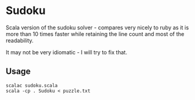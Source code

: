 # Sudoku

Scala version of the sudoku solver - compares very nicely to ruby
as it is more than 10 times faster while retaining the line count
and most of the readability.

It may not be very idiomatic - I will try to fix that.

## Usage

    scalac sudoku.scala
    scala -cp . Sudoku < puzzle.txt

